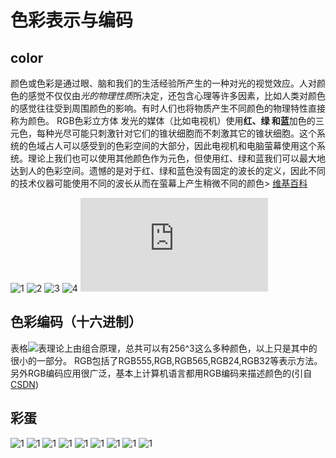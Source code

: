 # 色彩表示与编码  
## color
颜色或色彩是通过眼、脑和我们的生活经验所产生的一种对光的视觉效应。人对颜色的感觉不仅仅由*光的物理性质*所决定，还包含心理等许多因素，比如人类对颜色的感觉往往受到周围颜色的影响。有时人们也将物质产生不同颜色的物理特性直接称为颜色。
RGB色彩立方体
发光的媒体（比如电视机）使用**红、绿 和蓝**加色的三元色，每种光尽可能只刺激针对它们的锥状细胞而不刺激其它的锥状细胞。这个系统的色域占人可以感受到的色彩空间的大部分，因此电视机和电脑萤幕使用这个系统。理论上我们也可以使用其他颜色作为元色，但使用红、绿和蓝我们可以最大地达到人的色彩空间。遗憾的是对于红、绿和蓝色没有固定的波长的定义，因此不同的技术仪器可能使用不同的波长从而在萤幕上产生稍微不同的颜色> [维基百科](https://en.wikipedia.org/wiki/Color)   
  
![1](http://a4.qpic.cn/psb?/V12aKRuu4cvTlT/8dwcwHNIkmgNQcEtdjUKeRJGsNo2HcjYZSKYbReKJhc!/m/dEcBAAAAAAAA&bo=IQGuAAAAAAADB6w!&rf=photolist)
![2](http://a2.qpic.cn/psb?/V12aKRuu4cvTlT/urP4vTmQHiXGCaac1b6KLavqC9.bUIF3IXSbuVfa4bA!/m/dDEBAAAAAAAA&bo=LAGoAAAAAAARB7U!&rf=photolist)
![3](http://a3.qpic.cn/psb?/V12aKRuu4cvTlT/vG0cp345pXWE3s1eykFgenO*VtDBXU1jnlfvkbPITcA!/m/dDIBAAAAAAAA&bo=CwG9AAAAAAARB4c!&rf=photolist) 
![4](http://a4.qpic.cn/psb?/V12aKRuu4cvTlT/dVZy3C7ljqK*xac6HXa044rOwXYv4C9jGjrCmrPUjVY!/m/dFMBAAAAAAAA&bo=HQGxAAAAAAARB50!&rf=photolist)
![](https://qzs.qq.com/qzone/photo/v7/page/photo.html?init=photo.v7/module/photoList2/index&navBar=1#aid=V12aKRuu4cvTlT&batchid=1539610731425000)  
## 色彩编码（十六进制） 
表格![表](http://a4.qpic.cn/psb?/V12aKRuu4cvTlT/PHSd*4cwa5dIGGUO.fr3AbuVeigV4BbFFNYjr9P*2u8!/m/dFMBAAAAAAAA&bo=2wE7AgAAAAARB9M!&rf=photolist)理论上由组合原理，总共可以有256^3这么多种颜色，以上只是其中的很小的一部分。 
RGB包括了RGB555,RGB,RGB565,RGB24,RGB32等表示方法。 
另外RGB编码应用很广泛，基本上计算机语言都用RGB编码来描述颜色的(引自[CSDN](https://blog.csdn.net/sunyet_sen/article/details/78588126))
## 彩蛋  
![1](http://a1.qpic.cn/psb?/V12aKRuu45Vse5/Adtm5TiMmE*QeWA4HQ5odNZtkpYpuRPzuUqmpA3zrPA!/m/dFQBAAAAAAAA&bo=aAHcAWgB3AERCT4!&rf=photolist)
![1](http://a2.qpic.cn/psb?/V12aKRuu45Vse5/hPcnOAUoRvnNF.kdRmff15tyy0IiQ9s5DdFUz8b.DeE!/m/dFUAAAAAAAAA&bo=YAIcAmACHAIRCT4!&rf=photolist)
![1](http://a4.qpic.cn/psb?/V12aKRuu45Vse5/txSxOMkgcByHnX9tFVMIIGlvPCqCm*9yL9T62PBLHUg!/m/dDcBAAAAAAAA&bo=gAc4BIAHOAQRCT4!&rf=photolist)
![1](http://a2.qpic.cn/psb?/V12aKRuu45Vse5/.bdpr79HHCmiza.zJMv4Mgw5bPUgNsEzyNFXn6fsCP4!/m/dC0BAAAAAAAA&bo=gAc4BIAHOAQRCT4!&rf=photolist)
![1](http://a4.qpic.cn/psb?/V12aKRuu45Vse5/Gp1W3yBXIME8qk8ydMV9NgfbPCJoT8Q8yG.Bb*bRN6E!/m/dDMBAAAAAAAA&bo=gAc4BIAHOAQRCT4!&rf=photolist)
![1](http://a3.qpic.cn/psb?/V12aKRuu45Vse5/Iw*BSlR1b2Z6nTeouVukX6QuQEdgZbsoS.SSc9f62nM!/m/dFIBAAAAAAAA&bo=9AEYAfQBGAERCT4!&rf=photolist)
![1](http://a1.qpic.cn/psb?/V12aKRuu45Vse5/LMkE2uySH4ySN4JTWacyQ57th7iTbs01w5o9jWRWhu8!/m/dDABAAAAAAAA&bo=FARMAhQETAIRCT4!&rf=photolist)
![1](http://a2.qpic.cn/psb?/V12aKRuu45Vse5/*QAAAMlTCNpRRMsGF8lckgpdLIQvKi.XtYOBqjvRS4s!/m/dC0BAAAAAAAA&bo=9AEYAfQBGAERCT4!&rf=photolist)
![1](http://a1.qpic.cn/psb?/V12aKRuu45Vse5/GAJcxc9E*B5kvgMsr33njjhw6qlW86kXifBVWQmPqI8!/m/dFQBAAAAAAAA&bo=LAGoACwBqAADCSw!&rf=photolist)